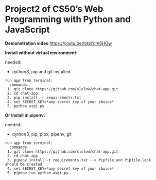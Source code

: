 # Project2 of CS50’s Web Programming with Python and JavaScript

**Demonstration video**
https://youtu.be/IbtaYdm6HOw

**Install without virtual environment:**

  needed:

   - python3, pip and git installed

    run app from terminal:
      commands:
     1. git clone https://github.com/slolow/chat-app.git
     2. cd chat-app
     3. pip install -r requirements.txt
     4. set SECRET_KEY=*any secret key of your choice*
     5. python wsgi.py

**Or install in pipenv:**

  needed:

   - python3, pip, pipx, pipenv, git

    run app from terminal:
      commands:
     1. git clone https://github.com/slolow/chat-app.git
     2. cd chat-app
     3. pipenv install -r requirements.txt --> Pipfile and Pipfile.lock should be created
     4. set SECRET_KEY=*any secret key of your choice*
     5. pipenv run python wsgi.py
